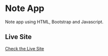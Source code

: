 # Note App

Note app using HTML, Bootstrap and Javascript.

## Live Site

[Check the Live Site](https://note-app-js-miguelbcodes.vercel.app/)